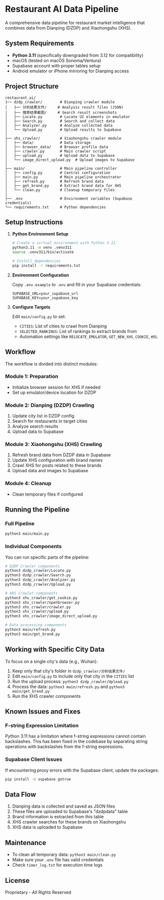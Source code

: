 # Restaurant AI Data Pipeline

A comprehensive data pipeline for restaurant market intelligence that combines data from Dianping (DZDP) and Xiaohongshu (XHS).

## System Requirements

- **Python 3.11** (specifically downgraded from 3.12 for compatibility)
- macOS (tested on macOS Sonoma/Ventura)
- Supabase account with proper tables setup
- Android emulator or iPhone mirroring for Dianping access

## Project Structure

```
restaurant_ai/
├── dzdp_crawler/        # Dianping crawler module
│   ├── 分析结果文件/     # Analysis result files (JSON)
│   ├── 搜索结果截图/     # Search result screenshots
│   ├── Locate.py        # Locate UI elements in emulator
│   ├── Search.py        # Search and collect data
│   ├── Analyzer.py      # Analyze collected data
│   └── Upload.py        # Upload results to Supabase
│
├── xhs_crawler/         # Xiaohongshu crawler module
│   ├── data/            # Data storage
│   ├── browser_data/    # Browser profile data
│   ├── crawler.py       # Main crawler script
│   ├── upload.py        # Upload data to Supabase
│   └── image_direct_upload.py  # Upload images to Supabase
│
├── main/                # Main pipeline controller
│   ├── config.py        # Central configuration
│   ├── main.py          # Main pipeline orchestrator
│   ├── refresh.py       # Refresh brand data
│   ├── get_brand.py     # Extract brand data for XHS
│   └── clean.py         # Cleanup temporary files
│
├── .env                 # Environment variables (Supabase credentials)
└── requirements.txt     # Python dependencies
```

## Setup Instructions

1. **Python Environment Setup**

   ```bash
   # Create a virtual environment with Python 3.11
   python3.11 -m venv .venv311
   source .venv311/bin/activate
   
   # Install dependencies
   pip install -r requirements.txt
   ```

2. **Environment Configuration**

   Copy `.env.example` to `.env` and fill in your Supabase credentials:
   ```
   SUPABASE_URL=your_supabase_url
   SUPABASE_KEY=your_supabase_key
   ```

3. **Configure Targets**

   Edit `main/config.py` to set:
   - `CITIES`: List of cities to crawl from Dianping
   - `SELECTED_RANKINGS`: List of rankings to extract brands from
   - Automation settings like `RELOCATE_EMULATOR`, `GET_NEW_XHS_COOKIE`, etc.

## Workflow

The workflow is divided into distinct modules:

### Module 1: Preparation
- Initialize browser session for XHS if needed
- Set up emulator/device location for DZDP

### Module 2: Dianping (DZDP) Crawling
1. Update city list in DZDP config
2. Search for restaurants in target cities
3. Analyze search results
4. Upload data to Supabase

### Module 3: Xiaohongshu (XHS) Crawling
1. Refresh brand data from DZDP data in Supabase
2. Update XHS configuration with brand names
3. Crawl XHS for posts related to these brands
4. Upload data and images to Supabase

### Module 4: Cleanup
- Clean temporary files if configured

## Running the Pipeline

### Full Pipeline
```bash
python3 main/main.py
```

### Individual Components
You can run specific parts of the pipeline:

```bash
# DZDP Crawler components
python3 dzdp_crawler/Locate.py
python3 dzdp_crawler/Search.py
python3 dzdp_crawler/Analyzer.py
python3 dzdp_crawler/Upload.py

# XHS Crawler components
python3 xhs_crawler/get_cookie.py
python3 xhs_crawler/openbrowser.py
python3 xhs_crawler/crawler.py
python3 xhs_crawler/upload.py
python3 xhs_crawler/image_direct_upload.py

# Data processing components
python3 main/refresh.py
python3 main/get_brand.py
```

## Working with Specific City Data

To focus on a single city's data (e.g., Wuhan):

1. Keep only that city's folder in `dzdp_crawler/分析结果文件/`
2. Edit `main/config.py` to include only that city in the `CITIES` list
3. Run the upload process: `python3 dzdp_crawler/Upload.py`
4. Process the data: `python3 main/refresh.py` and `python3 main/get_brand.py`
5. Run the XHS crawler components

## Known Issues and Fixes

### F-string Expression Limitation
Python 3.11 has a limitation where f-string expressions cannot contain backslashes. 
This has been fixed in the codebase by separating string operations with backslashes 
from the f-string expressions.

### Supabase Client Issues
If encountering proxy errors with the Supabase client, update the packages:
```bash
pip install -U supabase gotrue
```

## Data Flow

1. Dianping data is collected and saved as JSON files
2. These files are uploaded to Supabase's "dzdpdata" table
3. Brand information is extracted from this table
4. XHS crawler searches for these brands on Xiaohongshu
5. XHS data is uploaded to Supabase

## Maintenance

- To clean all temporary data: `python3 main/clean.py`
- Make sure your `.env` file has valid credentials
- Check `timer_log.txt` for execution time logs

## License

Proprietary - All Rights Reserved 